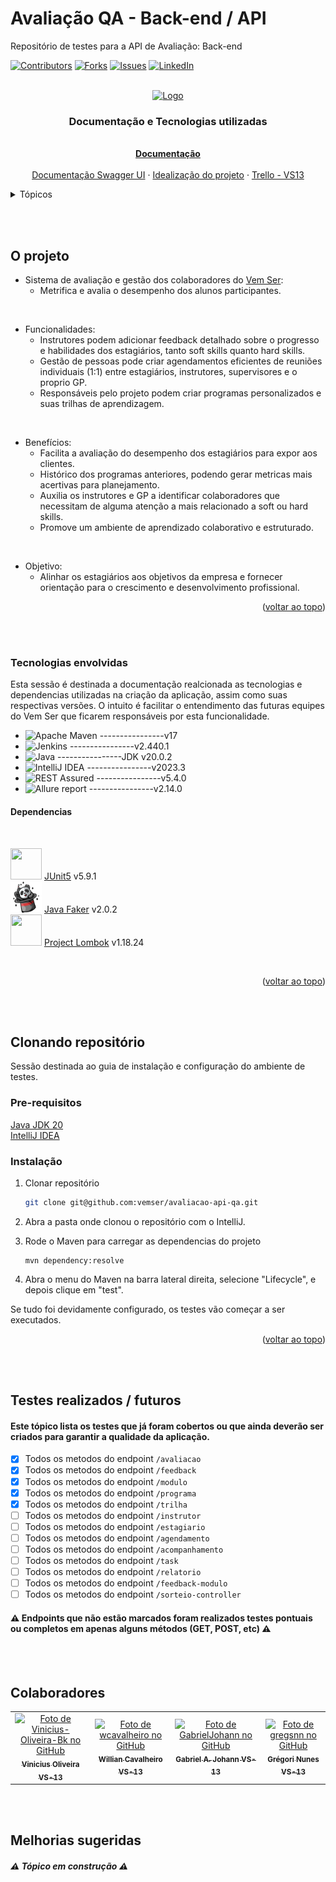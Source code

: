 # Avaliação QA - Back-end / API

<a name="readme-top">Repositório de testes para a API de Avaliação: Back-end</a>

[![Contributors][contributors-shield]][contributors-url]
[![Forks][forks-shield]][forks-url]
[![Issues][issues-shield]][issues-url]
[![LinkedIn][linkedin-shield]][linkedin-url]


<br />
<div align="center">
  <a href="https://www.dbccompany.com.br/">
    <img src="https://www.dbccompany.com.br/app/themes/dbccompany/public/images/headers/Vem-Ser-DBC-04_1920x600.374ad9.jpg" alt="Logo" >
  </a>

  <h3 align="center">Documentação e Tecnologias utilizadas</h3>

  <p align="center">
    <br />
    <a href="https://docs.google.com/document/d/1oF3X_u_c3ol7XRCZgz2CpVQyGNGa0JKZ/edit"><strong>Documentação</strong></a>
    <br />
    <br />
    <a href="http://vemser-dbc.dbccompany.com.br:39000/vemser/avaliacao-back/swagger-ui/index.html#/">Documentação Swagger UI</a>
    ·
    <a href="https://docs.google.com/document/d/11h7qCMG_SH4adgtSLSYzwGLOa0yHAaYCRB0RcPviP6Q/edit">Idealização do projeto</a>
    ·
    <a href="https://trello.com/b/67rMFFKK/vs13-avalia%C3%A7%C3%A3o">Trello - VS13</a>
  </p>
</div>


<details>
  <summary>Tópicos</summary>
  <ol>
    <li>
      <a href="#o-projeto">O projeto</a>
      <ul>
        <li><a href="#tecnologias-envolvidas">Tecnologias envolvidas</a></li>
      </ul>
    </li>
    <li>
      <a href="#clonando-repositório">Clonando repositório</a>
      <ul>
        <li><a href="#pre-requisitos">Pre-requisitos</a></li>
        <li><a href="#instalação">Instalação</a></li>
      </ul>
    </li>
    <li><a href="#contact">Contact</a></li>
  </ol>
</details>

<br><br>
<!------------------------------------------------------------------------------------------------------------------------------------------------------------------------------------------------------------------->
## O projeto

- Sistema de avaliação e gestão dos colaboradores do [Vem Ser](https://www.dbccompany.com.br/vem-ser/):
  - Metrifica e avalia o desempenho dos alunos participantes.
    
<br>

- Funcionalidades:
  - Instrutores podem adicionar feedback detalhado sobre o progresso e habilidades dos estagiários, tanto soft skills quanto hard skills.
  - Gestão de pessoas pode criar agendamentos eficientes de reuniões individuais (1:1) entre estagiários, instrutores, supervisores e o proprio GP.
  - Responsáveis pelo projeto podem criar programas personalizados e suas trilhas de aprendizagem.
    
<br>

- Benefícios:
  - Facilita a avaliação do desempenho dos estagiários para expor aos clientes.
  - Histórico dos programas anteriores, podendo gerar metricas mais acertivas para planejamento.
  - Auxilia os instrutores e GP a identificar colaboradores que necessitam de alguma atenção a mais relacionado a soft ou hard skills.
  - Promove um ambiente de aprendizado colaborativo e estruturado.
    
<br>
  
- Objetivo:
  - Alinhar os estagiários aos objetivos da empresa e fornecer orientação para o crescimento e desenvolvimento profissional.

<p align="right">(<a href="#readme-top">voltar ao topo</a>)</p>



<br><br>
<!------------------------------------------------------------------------------------------------------------------------------------------------------------------------------------------------------------------->
### Tecnologias envolvidas

Esta sessão é destinada a documentação realcionada as tecnologias e dependencias utilizadas na criação da aplicação, assim como suas respectivas versões. O intuito é facilitar o entendimento das futuras equipes do Vem Ser que ficarem responsáveis por esta funcionalidade. 

* ![Apache Maven](https://img.shields.io/badge/Apache%20Maven-C71A36?style=for-the-badge&logo=Apache%20Maven&logoColor=white) ----------------v17
* ![Jenkins](https://img.shields.io/badge/jenkins-%232C5263.svg?style=for-the-badge&logo=jenkins&logoColor=white) ----------------v2.440.1
* ![Java](https://img.shields.io/badge/java-%23ED8B00.svg?style=for-the-badge&logo=openjdk&logoColor=white) ----------------JDK v20.0.2
* ![IntelliJ IDEA](https://img.shields.io/badge/IntelliJIDEA-000000.svg?style=for-the-badge&logo=intellij-idea&logoColor=white) ----------------v2023.3
* ![REST Assured](https://rest-assured.io/img/logo-transparent.png) ----------------v5.4.0
* ![Allure report](https://allurereport.org/assets/logo_header.d16b5587.png) ----------------v2.14.0


#### Dependencias

<br>

<img src="https://cdn.jsdelivr.net/gh/devicons/devicon@latest/icons/junit/junit-original.svg" height="50" width="50"/> [JUnit5](https://junit.org/junit5/assets/img/junit5-logo.png) v5.9.1
<br>
<img src="https://raw.githubusercontent.com/faker-js/faker/HEAD/docs/public/logo.svg" height="50" width="50"/> [Java Faker](https://mvnrepository.com/artifact/com.github.javafaker/javafaker) v2.0.2
<br>
<img src="https://avatars.githubusercontent.com/u/45949248?s=280&v=4" height="50" width="50"/> [Project Lombok](https://mvnrepository.com/artifact/org.projectlombok/lombok) v1.18.24

<br>

<p align="right">(<a href="#readme-top">voltar ao topo</a>)</p>


<br><br>
<!------------------------------------------------------------------------------------------------------------------------------------------------------------------------------------------------------------------->
## Clonando repositório

Sessão destinada ao guia de instalação e configuração do ambiente de testes.

### Pre-requisitos

[Java JDK 20](https://www.oracle.com/java/technologies/javase/jdk20-archive-downloads.html)
<br>
[IntelliJ IDEA](https://www.jetbrains.com/pt-br/idea/download/?section=windows)


### Instalação

1. Clonar repositório
   ```sh
   git clone git@github.com:vemser/avaliacao-api-qa.git
   ```
2. Abra a pasta onde clonou o repositório com o IntelliJ.

3. Rode o Maven para carregar as dependencias do projeto
   ```mvn
   mvn dependency:resolve
   ```
4. Abra o menu do Maven na barra lateral direita, selecione "Lifecycle", e depois clique em "test". 

Se tudo foi devidamente configurado, os testes vão começar a ser executados.

<p align="right">(<a href="#readme-top">voltar ao topo</a>)</p>


<br><br>
<!------------------------------------------------------------------------------------------------------------------------------------------------------------------------------------------------------------------->
## Testes realizados / futuros

#### Este tópico lista os testes que já foram cobertos ou que ainda deverão ser criados para garantir a qualidade da aplicação. 

- [x] Todos os metodos do endpoint ```/avaliacao```
- [x] Todos os metodos do endpoint ```/feedback```
- [x] Todos os metodos do endpoint ```/modulo```
- [x] Todos os metodos do endpoint ```/programa```
- [x] Todos os metodos do endpoint ```/trilha```
- [ ] Todos os metodos do endpoint ```/instrutor```
- [ ] Todos os metodos do endpoint ```/estagiario```
- [ ] Todos os metodos do endpoint ```/agendamento```
- [ ] Todos os metodos do endpoint ```/acompanhamento```
- [ ] Todos os metodos do endpoint ```/task```
- [ ] Todos os metodos do endpoint ```/relatorio```
- [ ] Todos os metodos do endpoint ```/feedback-modulo```
- [ ] Todos os metodos do endpoint ```/sorteio-controller```

#### :warning: Endpoints que não estão marcados foram realizados testes pontuais ou completos em apenas alguns métodos (GET, POST, etc) :warning: </strong>
   
<br><br>
<!------------------------------------------------------------------------------------------------------------------------------------------------------------------------------------------------------------------->
## Colaboradores

<table>
    <tr>
      <td align="center">
        <a href="https://github.com/Vinicius-Oliveira-Bk">
          <img src="https://avatars.githubusercontent.com/u/37668297?v=4" width="100px;" alt="Foto de Vinicius-Oliveira-Bk no GitHub"/><br>
          <sub>
            <b>Vinicius Oliveira VS-13</b>
          </sub>
        </a>
      </td>
       <td align="center">
        <a href="https://github.com/wcavalheiro">
          <img src="https://avatars.githubusercontent.com/u/63076498?v=4" width="100px;" alt="Foto de wcavalheiro no GitHub"/><br>
          <sub>
            <b>Willian Cavalheiro VS-13</b>
          </sub>
        </a>
      </td>
      <td align="center">
        <a href="https://github.com/GabrielJohann">
          <img src="https://avatars.githubusercontent.com/u/114251516?v=4" width="100px;" alt="Foto de GabrielJohann no GitHub"/><br>
          <sub>
            <b>Gabriel A. Johann VS-13</b>
          </sub>
        </a>
      </td>
      <td align="center">
        <a href="https://github.com/gregsnn">
          <img src="https://avatars.githubusercontent.com/u/74692139?v=4" width="100px;" alt="Foto de gregsnn no GitHub"/><br>
          <sub>
            <b>Grégori Nunes VS-13</b>
          </sub>
        </a>
      </td>
  </table>

<br><br>
<!------------------------------------------------------------------------------------------------------------------------------------------------------------------------------------------------------------------->
## Melhorias sugeridas

##### :warning: Tópico em construção :warning: </strong>

<!-- Adicionar contato e QAs envolvidos em cada edição do Vem Ser
## Contact

Your Name - [@your_twitter](https://twitter.com/your_username) - email@example.com

Project Link: [https://github.com/your_username/repo_name](https://github.com/your_username/repo_name)

<p align="right">(<a href="#readme-top">voltar ao topo</a>)</p>

-->

<!-- MARKDOWN LINKS & IMAGES -->
<!-- https://www.markdownguide.org/basic-syntax/#reference-style-links -->
[contributors-shield]: https://img.shields.io/github/contributors/othneildrew/Best-README-Template.svg?style=for-the-badge
[contributors-url]: https://github.com/vemser/avaliacao-api-qa/graphs/contributors
[forks-shield]: https://img.shields.io/github/forks/othneildrew/Best-README-Template.svg?style=for-the-badge
[forks-url]: https://github.com/vemser/avaliacao-api-qa/network/members
[issues-shield]: https://img.shields.io/github/issues/othneildrew/Best-README-Template.svg?style=for-the-badge
[issues-url]: https://github.com/vemser/avaliacao-api-qa/issues
[linkedin-shield]: https://img.shields.io/badge/-LinkedIn-black.svg?style=for-the-badge&logo=linkedin&colorB=555
[linkedin-url]: https://www.linkedin.com/company/dbc-company/mycompany/

[product-screenshot]: images/screenshot.png
